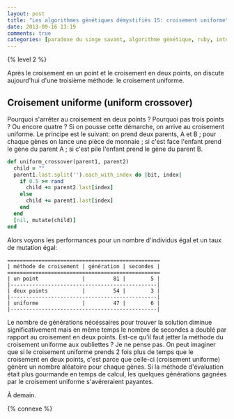 ```yaml
---
layout: post
title: "Les algorithmes génétiques démystifiés 15: croisement uniforme"
date: 2013-09-16 13:19
comments: true
categories: [paradoxe du singe savant, algorithme génétique, ruby, intermédiaire]
---
```


{% level 2 %}

Après le croisement en un point et le croisement en deux points, on
discute aujourd'hui d'une troisième méthode: le croisement uniforme.

<!-- more -->

Croisement uniforme (uniform crossover)
-----------------
Pourquoi s'arrêter au croisement en deux points ? Pourquoi pas trois points ?
Ou encore quatre ? Si on pousse cette démarche, on arrive au croisement
uniforme. Le principe est le suivant: on prend deux parents, A et B ; pour
chaque gènes on lance une pièce de monnaie ; si c'est face l'enfant prend
le gène du parent A ; si c'est pile l'enfant prend le gène du parent B.

``` ruby
def uniform_crossover(parent1, parent2)
  child = ""
  parent1.last.split('').each_with_index do |bit, index|
    if 0.5 >= rand
      child += parent2.last[index]
    else
      child += parent1.last[index]
    end
  end
  [nil, mutate(child)]
end
```

Alors voyons les performances pour un nombre d'individus égal et un taux de
mutation égal:

    =================================================
    | méthode de croisement | génération | secondes |
    =================================================
    | un point              |         81 |        5 |
    |-----------------------------------------------|
    | deux points           |         54 |        3 |
    |-----------------------------------------------|
    | uniforme              |         47 |        6 |
    |-----------------------------------------------|

Le nombre de générations nécéssaires pour trouver la solution diminue
significativement mais en même temps le nombre de secondes a doublé
par rapport au croisement en deux points. Est-ce qu'il faut jetter la
méthode du croisement uniforme aux oubliettes ? Je ne pense pas. On peut
imaginer que si le croisement uniforme prends 2 fois plus de temps que
le croisement en deux points, c'est parce que celle-ci (croisement uniforme)
génère un nombre aléatoire pour chaque gènes. Si la méthode d'évaluation
était plus gourmande en temps de calcul, les quelques générations gagnées
par le croisement uniforme s'avéreraient payantes.

À demain.

{% connexe %}

